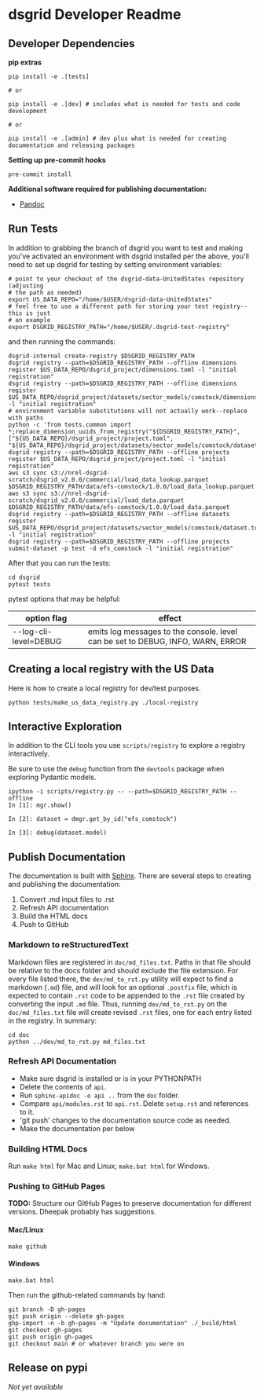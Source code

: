 # dsgrid Developer Readme

## Developer Dependencies

**pip extras**

```
pip install -e .[tests]

# or

pip install -e .[dev] # includes what is needed for tests and code development

# or 

pip install -e .[admin] # dev plus what is needed for creating documentation and releasing packages
```

**Setting up pre-commit hooks**

```
pre-commit install
```

**Additional software required for publishing documentation:**

- [Pandoc](https://pandoc.org/installing.html)

## Run Tests

In addition to grabbing the branch of dsgrid you want to test and making you've 
activated an environment with dsgrid installed per the above, you'll need to set 
up dsgrid for testing by setting environment variables:

```
# point to your checkout of the dsgrid-data-UnitedStates repository (adjusting
# the path as needed)
export US_DATA_REPO="/home/$USER/dsgrid-data-UnitedStates"
# feel free to use a different path for storing your test registry--this is just 
# an example
export DSGRID_REGISTRY_PATH="/home/$USER/.dsgrid-test-registry"
```

and then running the commands:
```
dsgrid-internal create-registry $DSGRID_REGISTRY_PATH
dsgrid registry --path=$DSGRID_REGISTRY_PATH --offline dimensions register $US_DATA_REPO/dsgrid_project/dimensions.toml -l "initial registration"
dsgrid registry --path=$DSGRID_REGISTRY_PATH --offline dimensions register $US_DATA_REPO/dsgrid_project/datasets/sector_models/comstock/dimensions.toml -l "initial registration"
# environment variable substitutions will not actually work--replace with paths
python -c 'from tests.common import *;replace_dimension_uuids_from_registry("${DSGRID_REGISTRY_PATH}", ["${US_DATA_REPO}/dsgrid_project/project.toml", "${US_DATA_REPO}/dsgrid_project/datasets/sector_models/comstock/dataset.toml"])'
dsgrid registry --path=$DSGRID_REGISTRY_PATH --offline projects register $US_DATA_REPO/dsgrid_project/project.toml -l "initial registration"
aws s3 sync s3://nrel-dsgrid-scratch/dsgrid_v2.0.0/commercial/load_data_lookup.parquet $DSGRID_REGISTRY_PATH/data/efs-comstock/1.0.0/load_data_lookup.parquet
aws s3 sync s3://nrel-dsgrid-scratch/dsgrid_v2.0.0/commercial/load_data.parquet $DSGRID_REGISTRY_PATH/data/efs-comstock/1.0.0/load_data.parquet
dsgrid registry --path=$DSGRID_REGISTRY_PATH --offline datasets register $US_DATA_REPO/dsgrid_project/datasets/sector_models/comstock/dataset.toml -l "initial registration"
dsgrid registry --path=$DSGRID_REGISTRY_PATH --offline projects submit-dataset -p test -d efs_comstock -l "initial registration"
```

After that you can run the tests:

```
cd dsgrid
pytest tests
```

pytest options that may be helpful:

option flag           | effect
--------------------- | ------
--log-cli-level=DEBUG | emits log messages to the console. level can be set to DEBUG, INFO, WARN, ERROR

## Creating a local registry with the US Data

Here is how to create a local registry for dev/test purposes.

```
python tests/make_us_data_registry.py ./local-registry
```

## Interactive Exploration

In addition to the CLI tools you use `scripts/registry` to explore a registry interactively.

Be sure to use the `debug` function from the `devtools` package when exploring Pydantic models.
```
ipython -i scripts/registry.py -- --path=$DSGRID_REGISTRY_PATH --offline
In [1]: mgr.show()

In [2]: dataset = dmgr.get_by_id("efs_comstock")

In [3]: debug(dataset.model)
```

## Publish Documentation

The documentation is built with [Sphinx](http://sphinx-doc.org/index.html). There are several steps to creating and publishing the documentation:

1. Convert .md input files to .rst
2. Refresh API documentation
3. Build the HTML docs
4. Push to GitHub

### Markdown to reStructuredText

Markdown files are registered in `doc/md_files.txt`. Paths in that file should be relative to the docs folder and should exclude the file extension. For every file listed there, the `dev/md_to_rst.py` utility will expect to find a markdown (`.md`) file, and will look for an optional `.postfix` file, which is expected to contain `.rst` code to be appended to the `.rst` file created by converting the input `.md` file. Thus, running `dev/md_to_rst.py` on the `doc/md_files.txt` file will create revised `.rst` files, one for each entry listed in the registry. In summary:

```
cd doc
python ../dev/md_to_rst.py md_files.txt
```

### Refresh API Documentation

- Make sure dsgrid is installed or is in your PYTHONPATH
- Delete the contents of `api`.
- Run `sphinx-apidoc -o api ..` from the `doc` folder.
- Compare `api/modules.rst` to `api.rst`. Delete `setup.rst` and references to it.
- 'git push' changes to the documentation source code as needed.
- Make the documentation per below

### Building HTML Docs

Run `make html` for Mac and Linux; `make.bat html` for Windows.

### Pushing to GitHub Pages

**TODO:** Structure our GitHub Pages to preserve documentation for different 
versions. Dheepak probably has suggestions.

#### Mac/Linux

```
make github
```

#### Windows

```
make.bat html
```

Then run the github-related commands by hand:

```
git branch -D gh-pages
git push origin --delete gh-pages
ghp-import -n -b gh-pages -m "Update documentation" ./_build/html
git checkout gh-pages
git push origin gh-pages
git checkout main # or whatever branch you were on
```

## Release on pypi

*Not yet available*
